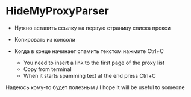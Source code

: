 # HideMyProxyParser

* Нужно вставить ссылку на первую страницу списка прокси
* Копировать из консоли
* Когда в конце начинает спамить текстом нажмите Ctrl+C

  * You need to insert a link to the first page of the proxy list
  * Copy from terminal
  * When it starts spamming text at the end press Ctrl+C

Надеюсь кому-то будет полезным / I hope it will be useful to someone

